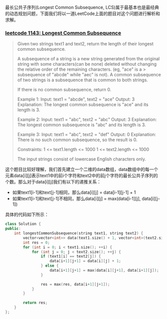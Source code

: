 
最长公共子序列(Longest Common Subsequence, LCS)属于最基本也是最经典的动态规划问题，下面我们将以一道LeetCode上面的题目对这个问题进行解析和求解。

<!-- more -->

### [leetcode 1143: Longest Common Subsequence](https://leetcode.com/problems/longest-common-subsequence/)

> Given two strings text1 and text2, return the length of their longest common subsequence.
> 
> A subsequence of a string is a new string generated from the original string with some characters(can be none) deleted without changing the relative order of the remaining characters. (eg, "ace" is a > subsequence of "abcde" while "aec" is not). A common subsequence of two strings is a subsequence that is common to both strings.
> 
> If there is no common subsequence, return 0.
> 
> Example 1:
> Input: text1 = "abcde", text2 = "ace" 
> Output: 3  
> Explanation: The longest common subsequence is "ace" and its length is 3.
> 
> Example 2:
> Input: text1 = "abc", text2 = "abc"
> Output: 3
> Explanation: The longest common subsequence is "abc" and its length is 3.
> 
> Example 3:
> Input: text1 = "abc", text2 = "def"
> Output: 0
> Explanation: There is no such common subsequence, so the result is 0.
>  
> 
> Constraints:
> 1 <= text1.length <= 1000
> 1 <= text2.length <= 1000
> 
> The input strings consist of lowercase English characters only.

这个题目比较好理解，我们首先建立一个二维的data数组，data数组中的每一个元素data[i][j]表示text1中的前i个字符和text2中的前j个字符的最长公共子序列的个数。那么对于data[i][j]我们有以下的递推关系：
- 如果text1[i-1]和text[j-1]相同，那么data[i][j] = data[i-1][j-1] + 1
- 如果text1[i-1]和text[j-1]不相同，那么data[i][j] = max(data[i-1][j], data[i][j-1])

具体的代码如下所示：

```c++
class Solution {
public:
    int longestCommonSubsequence(string text1, string text2) {
        vector<vector<int>> data(text1.size() + 1, vector<int>(text2.size() + 1, 0));
        int res = 0;
        for (int i = 0; i < text1.size(); ++i) {
            for (int j = 0; j < text2.size(); ++j) {
                if (text1[i] == text2[j]) {
                    data[i+1][j+1] = data[i][j] + 1;
                } else {
                    data[i+1][j+1] = max(data[i][j+1], data[i+1][j]);
                }
                
                res = max(res, data[i+1][j+1]);
            }
        }
        
        return res;
    }
};
```
